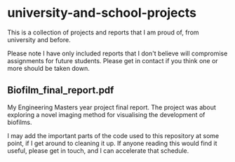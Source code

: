 # university-and-school-projects
This is a collection of projects and reports that I am proud of, from university and before.

Please note I have only included reports that I don't believe will compromise assignments for future students. Please get in contact if you think one or more should be taken down.

## Biofilm_final_report.pdf

My Engineering Masters year project final report. The project was about exploring a novel imaging method for visualising the development of biofilms.

I may add the important parts of the code used to this repository at some point, if I get around to cleaning it up. If anyone reading this would find it useful, please get in touch, and I can accelerate that schedule.

